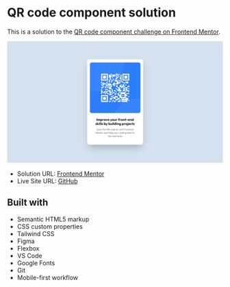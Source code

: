 <h1>QR code component solution</h1>

This is a solution to the [QR code component challenge on Frontend Mentor](https://www.frontendmentor.io/challenges/qr-code-component-iux_sIO_H).



<img src="images/site-image.png"></img>



- Solution URL: [Frontend Mentor]()
- Live Site URL: [GitHub](https://kalebemax.github.io/qr-code-component-main/)



<h2>Built with</h2>

- Semantic HTML5 markup
- CSS custom properties
- Tailwind CSS
- Figma
- Flexbox
- VS Code
- Google Fonts
- Git
- Mobile-first workflow
